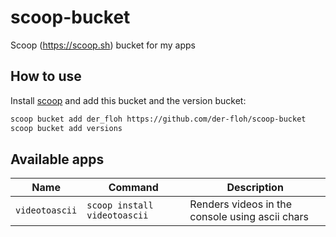 # scoop-bucket

Scoop (https://scoop.sh) bucket for my apps

## How to use

Install [scoop](https://scoop.sh) and add this bucket and the version bucket:

```bash
scoop bucket add der_floh https://github.com/der-floh/scoop-bucket
scoop bucket add versions
```

## Available apps

| Name           | Command                      | Description                                     |
| -------------- | ---------------------------- | ----------------------------------------------- |
| `videotoascii` | `scoop install videotoascii` | Renders videos in the console using ascii chars |
